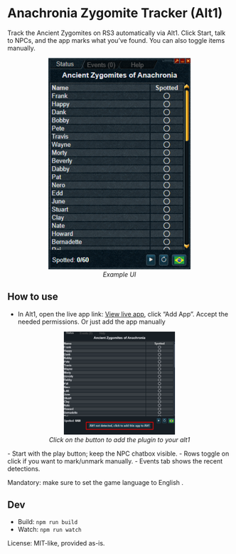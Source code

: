 # Anachronia Zygomite Tracker (Alt1)

Track the Ancient Zygomites on RS3 automatically via Alt1. Click Start, talk to NPCs, and the app marks what you’ve found. You can also toggle items manually.

<p align="center">
  <img src="example.png" alt="Example" width="320" />
  <br/>
  <em>Example UI</em>
  </p>

## How to use
- In Alt1, open the live app link: [View live app](https://wyvern800.github.io/AncientZygomitesTracker/), click “Add App”. Accept the needed permissions. Or just add the app manually
<p align="center">
<img src="example2.png" alt="Example" width="250" />
   <br/>
   <em>Click on the button to add the plugin to your alt1</em>
</p>
- Start with the play button; keep the NPC chatbox visible.
- Rows toggle on click if you want to mark/unmark manually.
- Events tab shows the recent detections.


Mandatory: make sure to set the game language to English .

## Dev
- Build: `npm run build`
- Watch: `npm run watch`

License: MIT-like, provided as-is.
